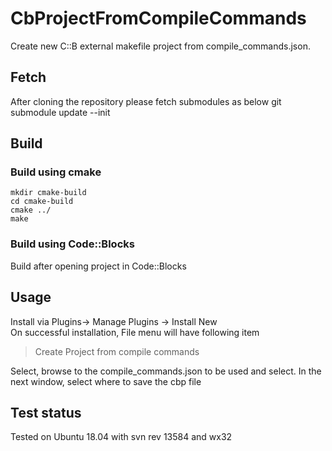 # CbProjectFromCompileCommands

Create new C::B external makefile project from compile_commands.json.

## Fetch
After cloning the repository please fetch submodules as below
git submodule update --init

## Build
### Build using cmake
```
mkdir cmake-build
cd cmake-build
cmake ../
make
```
### Build using Code::Blocks
Build after opening project in Code::Blocks

## Usage
Install via Plugins-> Manage Plugins -> Install New  
On successful installation, File menu will have following item  
> Create Project from compile commands
 
Select, browse to the compile_commands.json to be used and select.
In the next window, select where to save the cbp file

## Test status
Tested on Ubuntu 18.04 with svn rev 13584 and wx32
